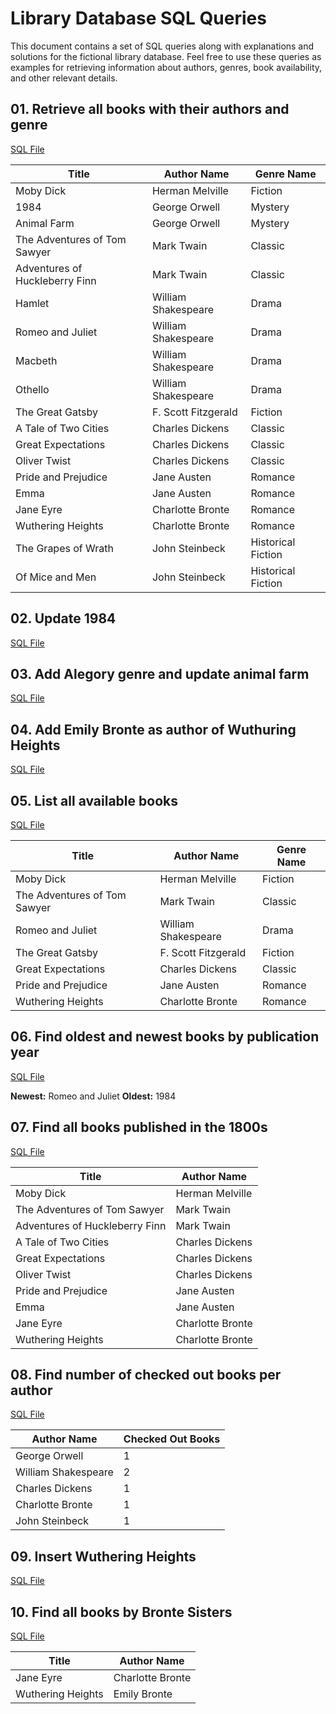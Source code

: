 # Library Database SQL Queries

This document contains a set of SQL queries along with explanations and solutions for the fictional library database. Feel free to use these queries as examples for retrieving information about authors, genres, book availability, and other relevant details.

## 01. Retrieve all books with their authors and genre

[SQL File](01.sql)

| Title                           | Author Name           | Genre Name          |
|---------------------------------|-----------------------|---------------------|
| Moby Dick                       | Herman Melville       | Fiction             |
| 1984                            | George Orwell         | Mystery             |
| Animal Farm                     | George Orwell         | Mystery             |
| The Adventures of Tom Sawyer     | Mark Twain            | Classic             |
| Adventures of Huckleberry Finn  | Mark Twain            | Classic             |
| Hamlet                          | William Shakespeare   | Drama               |
| Romeo and Juliet                | William Shakespeare   | Drama               |
| Macbeth                         | William Shakespeare   | Drama               |
| Othello                         | William Shakespeare   | Drama               |
| The Great Gatsby                | F. Scott Fitzgerald   | Fiction             |
| A Tale of Two Cities            | Charles Dickens       | Classic             |
| Great Expectations              | Charles Dickens       | Classic             |
| Oliver Twist                    | Charles Dickens       | Classic             |
| Pride and Prejudice             | Jane Austen           | Romance             |
| Emma                            | Jane Austen           | Romance             |
| Jane Eyre                       | Charlotte Bronte      | Romance             |
| Wuthering Heights               | Charlotte Bronte      | Romance             |
| The Grapes of Wrath             | John Steinbeck        | Historical Fiction |
| Of Mice and Men                 | John Steinbeck        | Historical Fiction |


## 02. Update 1984

[SQL File](02.sql) 

## 03. Add **Alegory** genre and update animal farm

[SQL File](03.sql) 

## 04. Add Emily Bronte as author of Wuthuring Heights

[SQL File](04.sql)

## 05. List all **available** books

[SQL File](05.sql)

| Title                        | Author Name           | Genre Name  |
|------------------------------|-----------------------|-------------|
| Moby Dick                    | Herman Melville       | Fiction     |
| The Adventures of Tom Sawyer | Mark Twain            | Classic     |
| Romeo and Juliet             | William Shakespeare   | Drama       |
| The Great Gatsby             | F. Scott Fitzgerald   | Fiction     |
| Great Expectations           | Charles Dickens       | Classic     |
| Pride and Prejudice          | Jane Austen           | Romance     |
| Wuthering Heights            | Charlotte Bronte      | Romance     |

## 06. Find oldest and newest books by publication year

[SQL File](06.sql)

**Newest:** Romeo and Juliet
**Oldest:** 1984

## 07. Find all books published in the 1800s

[SQL File](07.sql)

| Title                           | Author Name           |
|---------------------------------|-----------------------|
| Moby Dick                       | Herman Melville       |
| The Adventures of Tom Sawyer     | Mark Twain            |
| Adventures of Huckleberry Finn  | Mark Twain            |
| A Tale of Two Cities            | Charles Dickens       |
| Great Expectations              | Charles Dickens       |
| Oliver Twist                    | Charles Dickens       |
| Pride and Prejudice             | Jane Austen           |
| Emma                            | Jane Austen           |
| Jane Eyre                       | Charlotte Bronte      |
| Wuthering Heights               | Charlotte Bronte      |

## 08. Find number of checked out books per author

[SQL File](08.sql)

| Author Name         | Checked Out Books |
|---------------------|-------------------|
| George Orwell       | 1                 |
| William Shakespeare | 2                 |
| Charles Dickens     | 1                 |
| Charlotte Bronte    | 1                 |
| John Steinbeck      | 1                 |

## 09. Insert Wuthering Heights

[SQL File](09.sql)

## 10. Find all books by Bronte Sisters

[SQL File](10.sql)

| Title               | Author Name         |
|---------------------|---------------------|
| Jane Eyre           | Charlotte Bronte    |
| Wuthering Heights   | Emily Bronte        |



